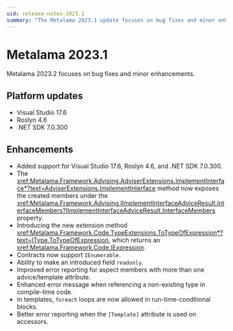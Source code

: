```yaml
---
uid: release-notes-2023.1
summary: "The Metalama 2023.1 update focuses on bug fixes and minor enhancements, including improved support for Visual Studio 17.6, Roslyn 4.6, and .NET SDK 7.0.300, and better error reporting."
---
```


# Metalama 2023.1

Metalama 2023.2 focuses on bug fixes and minor enhancements.

## Platform updates

* Visual Studio 17.6
* Roslyn 4.6
* .NET SDK 7.0.300

## Enhancements

- Added support for Visual Studio 17.6, Roslyn 4.6, and .NET SDK 7.0.300.
- The <xref:Metalama.Framework.Advising.AdviserExtensions.ImplementInterface*?text=AdviserExtensions.ImplementInterface> method now exposes the created members under the <xref:Metalama.Framework.Advising.IImplementInterfaceAdviceResult.InterfaceMembers?IImplementInterfaceAdviceResult.InterfaceMembers> property.
- Introducing the new extension method <xref:Metalama.Framework.Code.TypeExtensions.ToTypeOfExpression*?text=IType.ToTypeOfExpression>, which returns an <xref:Metalama.Framework.Code.IExpression>.
- Contracts now support `IEnumerable`.
- Ability to make an introduced field `readonly`.
- Improved error reporting for aspect members with more than one advice/template attribute.
- Enhanced error message when referencing a non-existing type in compile-time code.
- In templates, `foreach` loops are now allowed in run-time-conditional blocks.
- Better error reporting when the `[Template]` attribute is used on accessors.
